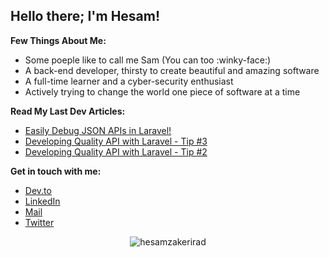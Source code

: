 ## Hello there; I'm Hesam!

**Few Things About Me:**

- Some poeple like to call me Sam (You can too :winky-face:)
- A back-end developer, thirsty to create beautiful and amazing software
- A full-time learner and a cyber-security enthusiast
- Actively trying to change the world one piece of software at a time

**Read My Last Dev Articles:**

<!-- BLOG-POST-LIST:START -->
- [Easily Debug JSON APIs in Laravel!](https://dev.to/hesamzakerirad/easily-debug-json-apis-in-laravel-38mh)
- [Developing Quality API with Laravel - Tip #3](https://dev.to/hesamzakerirad/developing-quality-api-with-laravel-tip-3-2m8g)
- [Developing Quality API with Laravel - Tip #2](https://dev.to/hesamzakerirad/developing-quality-api-with-laravel-tip-2-7a8)
<!-- BLOG-POST-LIST:END -->



**Get in touch with me:**
- [Dev.to](https://dev.to/hesamzakerirad)
- [LinkedIn](https://www.linkedin.com/in/hesamrad)
- [Mail](mailto:hesamrad.dev@gmail.com) 
- [Twitter](https://twitter.com/hesamzakerirad) 

<p align="center"> <img src="https://github-readme-stats.vercel.app/api?username=hesamzakerirad&show_icons=true&count_private=true&theme=default&bg_color=00000000&text_color=c9d1d9&hide_rank=false" alt="hesamzakerirad" />
